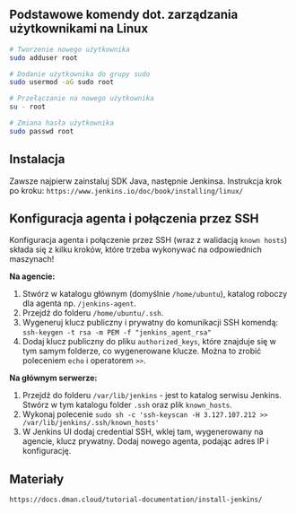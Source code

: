 ## Podstawowe komendy dot. zarządzania użytkownikami na Linux
```bash
# Tworzenie nowego użytkownika
sudo adduser root 

# Dodanie użytkownika do grupy sudo 
sudo usermod -aG sudo root 

# Przełączanie na nowego użytkownika 
su - root 

# Zmiana hasła użytkownika 
sudo passwd root 
```

## Instalacja 
Zawsze najpierw zainstaluj SDK Java, następnie Jenkinsa. Instrukcja krok po kroku: `https://www.jenkins.io/doc/book/installing/linux/`

## Konfiguracja agenta i połączenia przez SSH
Konfiguracja agenta i połączenie przez SSH (wraz z walidacją `known hosts`) składa się z kilku kroków, które trzeba wykonywać na odpowiednich maszynach!

**Na agencie:**

1. Stwórz w katalogu głównym (domyślnie `/home/ubuntu`), katalog roboczy dla agenta np. `/jenkins-agent`. 
2. Przejdź do folderu `/home/ubuntu/.ssh`. 
3. Wygeneruj klucz publiczny i prywatny do komunikacji SSH komendą: `ssh-keygen -t rsa -m PEM -f "jenkins_agent_rsa"`
4. Dodaj klucz publiczny do pliku `authorized_keys`, które znajduje się w tym samym folderze, co wygenerowane klucze. Można to zrobić poleceniem `echo` i operatorem `>>`. 

**Na głównym serwerze:**

1. Przejdź do folderu `/var/lib/jenkins` - jest to katalog serwisu Jenkins. Stwórz w tym katalogu folder `.ssh` oraz plik `known_hosts`. 
2. Wykonaj polecenie `sudo sh -c 'ssh-keyscan -H 3.127.107.212 >> /var/lib/jenkins/.ssh/known_hosts'`
3. W Jenkins UI dodaj credential SSH, wklej tam, wygenerowany na agencie, klucz prywatny. Dodaj nowego agenta, podając adres IP i konfigurację. 

## Materiały

`https://docs.dman.cloud/tutorial-documentation/install-jenkins/`

